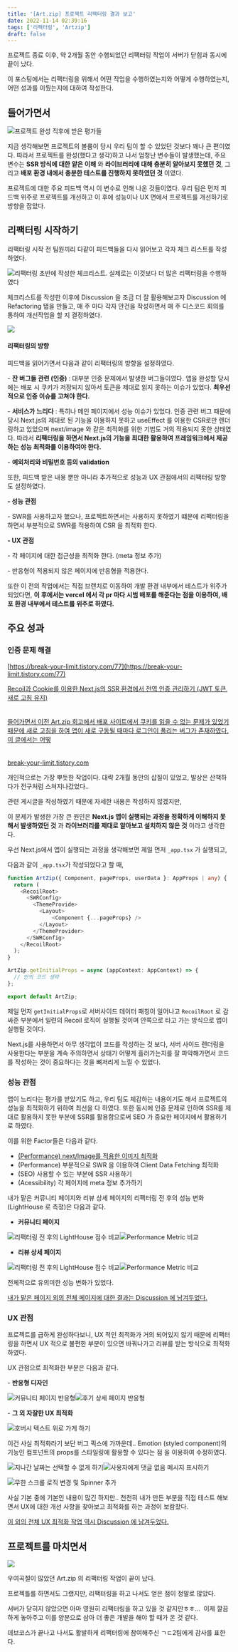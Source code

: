 ```yaml
---
title: '[Art.zip] 프로젝트 리팩터링 결과 보고'
date: 2022-11-14 02:39:16
tags: ['리팩터링', 'Artzip']
draft: false
---
```


프로젝트 종료 이후, 약 2개월 동안 수행되었던 리팩터링 작업이 서버가 닫힘과 동시에 끝이 났다.

이 포스팅에서는 리팩터링을 위해서 어떤 작업을 수행하였는지와 어떻게 수행하였는지, 어떤 성과를 이뤘는지에 대하여 작성한다.

## 들어가면서

![](https://blog.kakaocdn.net/dn/bth45X/btrQ0QNx62F/k9KnXh7m7NMnqdFBwSd3vk/img.png)프로젝트 완성 직후에 받은 평가들

지금 생각해보면 프로젝트의 볼륨이 당시 우리 팀이 할 수 있었던 것보다 꽤나 큰 편이였다. 따라서 프로젝트를 완성(했다고 생각)하고 나서 엄청난 변수들이 발생했는데, 주요 변수는 **SSR 방식에 대한 얕은 이해** 와 **라이브러리에 대해 충분히 알아보지 못했던 것**, 그리고 **배포 환경 내에서 충분한 테스트를 진행하지 못하였던 것** 이였다.

프로젝트에 대한 주요 피드백 역시 이 변수로 인해 나온 것들이였다. 우리 팀은 먼저 피드백 위주로 프로젝트를 개선하고 이 후에 성능이나 UX 면에서 프로젝트를 개선하기로 방향을 잡았다.

## 리팩터링 시작하기

리팩터링 시작 전 팀원끼리 다같이 피드백들을 다시 읽어보고 각자 체크 리스트를 작성하였다.

![](https://blog.kakaocdn.net/dn/b0e6cY/btrQ278QYFE/Js1PYk7Ol7zSPsUK9kGxW1/img.png)리팩터링 초반에 작성한 체크리스트. 실제로는 이것보다 더 많은 리팩터링을 수행하였다

체크리스트를 작성한 이후에 Discussion 을 조금 더 잘 활용해보고자 Discussion 에 Refactoring 탭을 만들고, 매 주 마다 각자 안건을 작성하면서 매 주 디스코드 회의를 통하여 개선작업을 할 지 결정하였다.

![](https://blog.kakaocdn.net/dn/bFv6LF/btrQ1mMbWjq/CQDm5C2v1k3OFBVrhbJlG1/img.png)

#### 리팩터링의 방향

피드백을 읽어가면서 다음과 같이 리팩터링의 방향을 설정하였다.

\- **잔 버그들 관련 (인증)** : 대부분 인증 문제에서 발생한 버그들이였다. 앱을 완성할 당시에는 배포 시 쿠키가 저장되지 않아서 토큰을 제대로 읽지 못하는 이슈가 있었다. **최우선적으로 인증 이슈를 고쳐야 한다.**

\- **서비스가 느리다** : 특히나 메인 페이지에서 성능 이슈가 있었다. 인증 관련 버그 때문에 당시 Next.js의 제대로 된 기능을 이용하지 못하고 useEffect 를 이용한 CSR로만 렌더링하고 있었으며 next/image 와 같은 최적화를 위한 기법도 거의 적용되지 못한 상태였다. 따라서 **리팩터링을 하면서 Next.js의 기능을 최대한 활용하여 프레임워크에서 제공하는 성능 최적화를 이용하여야 한다.**

\- **예외처리와 비밀번호 등의 validation**

또한, 피드백 받은 내용 뿐만 아니라 추가적으로 성능과 UX 관점에서의 리팩터링 방향도 설정하였다.

**\- 성능 관점**

\- SWR를 사용하고자 했으나, 프로젝트하면서는 사용하지 못하였기 떄문에 리팩터링을 하면서 부분적으로 SWR를 적용하여 CSR 을 최적화 한다.

**\- UX 관점**

\- 각 페이지에 대한 접근성을 최적화 한다. (meta 정보 추가)

\- 반응형이 적용되지 않은 페이지에 반응형을 적용한다.

또한 이 전의 작업에서는 직접 브랜치로 이동하여 개발 환경 내부에서 테스트가 위주가 되었다면, **이 후에서는 vercel 에서 각 pr 마다 시범 배포를 해준다는 점을 이용하여, 배포 환경 내부에서 테스트를 위주로 하였다.**

## 주요 성과

### 인증 문제 해결

[https://break-your-limit.tistory.com/77](https://break-your-limit.tistory.com/77)

[Recoil과 Cookie를 이용한 Next.js의 SSR 환경에서 전역 인증 관리하기 (JWT 토큰, 새로 고침 유지)\
\
\
들어가면서 이전 Art.zip 회고에서 배포 사이트에서 쿠키를 읽을 수 없는 문제가 있었기 때문에 새로 고침을 하여 앱이 새로 구동될 때마다 로그인이 풀리는 버그가 존재하였다. 이 글에서는 어떻\
\
\
break-your-limit.tistory.com](https://break-your-limit.tistory.com/77)

개인적으로는 가장 뿌듯한 작업이다. 대략 2개월 동안의 삽질이 있었고, 발상은 산책하다가 전구처럼 스쳐지나갔었다..

관련 게시글을 작성하였기 때문에 자세한 내용은 작성하지 않겠지만,

이 문제가 발생한 가장 큰 원인은 **Next.js 앱이 실행되는 과정을 정확하게 이해하지 못해서 발생하였던 것** 과 **라이브러리를 제대로 알아보고 설치하지 않은 것** 이라고 생각한다.

우선 Next.js에서 앱이 실행되는 과정을 생각해보면 제일 먼저 `_app.tsx` 가 실행되고,

다음과 같이 `_app.tsx`가 작성되었다고 할 때,

```typescript
function ArtZip({ Component, pageProps, userData }: AppProps | any) {
  return (
    <RecoilRoot>
      <SWRConfig>
        <ThemeProvide>
          <Layout>
              <Component {...pageProps} />
          </Layout>
        </ThemeProvider>
      </SWRConfig>
    </RecoilRoot>
  );
}

ArtZip.getInitialProps = async (appContext: AppContext) => {
  // 안의 코드 생략
};

export default ArtZip;
```

제일 먼저 `getInitialProps`로 서버사이드 데이터 패칭이 일어나고 `RecoilRoot` 로 감싸준 부분에서 일련의 Recoil 로직이 실행될 것이며 안쪽으로 타고 가는 방식으로 앱이 실행될 것이다.

Next.js를 사용하면서 아무 생각없이 코드를 작성하는 것 보다, 서버 사이드 렌더링을 사용한다는 부분을 계속 주의하면서 상태가 어떻게 흘러가는지를 잘 파악해가면서 코드를 작성하는 것이 중요하다는 것을 뼈저리게 느낄 수 있었다.

### 성능 관점

앱이 느리다는 평가를 받았기도 하고, 우리 팀도 체감하는 내용이기도 해서 프로젝트의 성능을 최적화하기 위하여 최선을 다 하였다. 또한 동시에 인증 문제로 인하여 SSR를 제대로 활용하지 못한 부분에 SSR를 활용함으로써 SEO 가 중요한 페이지에서 활용하기로 하였다.

이를 위한 Factor들은 다음과 같다.

- [(Performance) next/Image를 적용한 이미지 최적화](https://break-your-limit.tistory.com/76)
- (Performance) 부분적으로 SWR 을 이용하여 Client Data Fetching 최적화
- (SEO) 사용할 수 있는 부분에 SSR 사용하기
- (Acessibility) 각 페이지에 meta 정보 추가하기

내가 맡은 커뮤니티 페이지와 리뷰 상세 페이지의 리팩터링 전 후의 성능 변화(LightHouse 로 측정)은 다음과 같다.

- **커뮤니티 페이지**

![](https://blog.kakaocdn.net/dn/vSfoQ/btrQ9bCpPF1/6a35kbsN9RD5ZRZcVThgE1/img.png)리팩터링 전 후의 LightHouse 점수 비교![](https://blog.kakaocdn.net/dn/cHcxoj/btrQ8ImJ99A/eL9nzkR1fKkpfD6fBeMpF0/img.png)Performance Metric 비교

- **리뷰 상세 페이지**

![](https://blog.kakaocdn.net/dn/cbwCN1/btrQ2RrpK1r/ULfpQu9u6mjyXkWAbqs3QK/img.png)리팩터링 전 후의 LightHouse 점수 비교![](https://blog.kakaocdn.net/dn/bwyT93/btrRa2SJ8NY/QLVmELOp9sdMnBw9yVGWI1/img.png)Performance Metric 비교

전체적으로 유의미한 성능 변화가 있었다.

[내가 맡은 페이지 외의 전체 페이지에 대한 결과는 Discussion 에 남겨두었다.](https://github.com/prgrms-web-devcourse/Team-BackFro-ArtZip-FE/discussions/349)

### UX 관점

프로젝트를 급하게 완성하다보니, UX 적인 최적화가 거의 되어있지 않기 때문에 리팩터링을 하면서 UX 적으로 불편한 부분이 있으면 바꿔나가고 리뷰를 받는 방식으로 최적화 하였다.

UX 관점으로 최적화한 부분은 다음과 같다.

\- **반응형 디자인**

![](https://blog.kakaocdn.net/dn/bsZu6D/btrQ1mrVf8d/44KhgAZdFa9kMvjmEBWOLK/img.gif)커뮤니티 페이지 반응형![](https://blog.kakaocdn.net/dn/cXH8Ni/btrQ1gea31g/bfS6Q6gy0ZKvEIPBZJL8sK/img.gif)후기 상세 페이지 반응형

\- **그 외 자잘한 UX 최적화**

![](https://blog.kakaocdn.net/dn/lQOlq/btrQ9awJe7m/8edg66kzO97hlvMtr6Lma1/img.png)호버시 텍스트 위로 가게 하기

이건 사실 최적화라기 보단 버그 픽스에 가까운데.. Emotion (styled component)의 기능인 컴포넌트의 props를 스타일링에 활용할 수 있다는 점 을 이용하여 수정하였다.

![](https://blog.kakaocdn.net/dn/czH5XO/btrQ0wIAvQK/QIRLnpbdYqvJjteDWDow50/img.png)지나간 날짜는 선택할 수 없게 하기![](https://blog.kakaocdn.net/dn/dVL7Cb/btrQ1gSM1OY/aEcAy5oz9aaPcQ9AfvpKz1/img.png)사용자에게 댓글 없음 메시지 표시하기

![](https://blog.kakaocdn.net/dn/Xe3d3/btrQ4aYzCyw/6TKEZOLbwHj6XAmoa3Y5nK/img.gif)무한 스크롤 로직 변경 및 Spinner 추가

사실 기본 중에 기본인 내용이 많긴 하지만.. 천천히 내가 만든 부분을 직접 테스트 해보면서 UX에 대한 개선 사항을 찾아보고 최적화를 하는 과정이 보람찼다.

[이 외의 전체 UX 최적화 작업 역시 Discussion 에 남겨두었다.](https://github.com/prgrms-web-devcourse/Team-BackFro-ArtZip-FE/discussions/350)

## 프로젝트를 마치면서

![](https://blog.kakaocdn.net/dn/m93Ri/btrQ1fzyEaE/LZkj3oVZvqI5aGkyCKBB0K/img.png)

우여곡절이 많았던 Art.zip 의 리팩터링 작업이 끝이 났다.

프로젝틀를 하면서도 그랬지만, 리팩터링을 하고 나서도 얻은 점이 정말로 많았다.

서버가 닫히지 않았으면 아마 영원히 리팩터링을 하고 있을 것 같지만ㅎㅎ...  이제 깔끔하게 놓아주고 이를 양분으로 삼아 더 좋은 개발을 해야 할 때가 온 것 같다.

데브코스가 끝나고 나서도 활발하게 리팩터링에 참여해주신 ㄱㄷ2팀에게 감사를 표한다.
